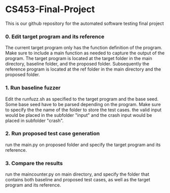 # CS453-Final-Project

This is our github repository for the automated software testing final project

### **0. Edit target program and its reference**
The current target program only has the function definition of the program. Make sure to include a main function as needed to capture the output of the program. The target program is located at the target folder in the main directory, baseline folder, and the proposed folder. Subsequently the reference program is located at the ref folder in the main directory and the proposed folder.

### **1. Run baseline fuzzer**
Edit the runfuzz.sh as specified to the target program and the base seed. Some base seed have to be parsed depending on the program. Make sure to specify the the name of the folder to store the test cases. the valid input would be placed in the subfolder "input" and the crash input would be placed in subfolder "crash".

### **2. Run proposed test case generation**
run the main.py on proposed folder and specify the target program and its reference.

### **3. Compare the results**
run the maincounter.py on main directory, and specify the folder that contains both baseline and proposed test cases, as well as the target program and its reference.
